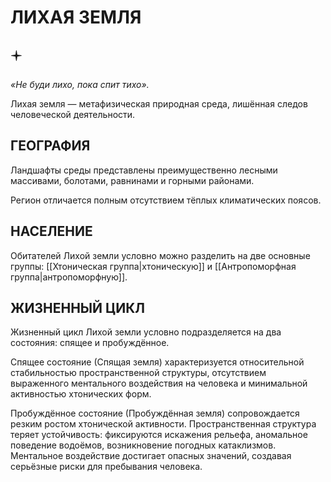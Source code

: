 # ЛИХАЯ ЗЕМЛЯ

## 🟄

*«Не буди лихо, пока спит тихо».*

Лихая земля — метафизическая природная среда, лишённая следов человеческой деятельности.

## ГЕОГРАФИЯ

Ландшафты среды представлены преимущественно лесными массивами, болотами, равнинами и горными районами.

Регион отличается полным отсутствием тёплых климатических поясов.

## НАСЕЛЕНИЕ

Обитателей Лихой земли условно можно разделить на две основные группы: [[Хтоническая группа|хтоническую]] и [[Антропоморфная группа|антропоморфную]].

## ЖИЗНЕННЫЙ ЦИКЛ

Жизненный цикл Лихой земли условно подразделяется на два состояния: спящее и пробуждённое.

Спящее состояние (Спящая земля) характеризуется относительной стабильностью пространственной структуры, отсутствием выраженного ментального воздействия на человека и минимальной активностью хтонических форм.

Пробуждённое состояние (Пробуждённая земля) сопровождается резким ростом хтонической активности. Пространственная структура теряет устойчивость: фиксируются искажения рельефа, аномальное поведение водоёмов, возникновение погодных катаклизмов. Ментальное воздействие достигает опасных значений, создавая серьёзные риски для пребывания человека.